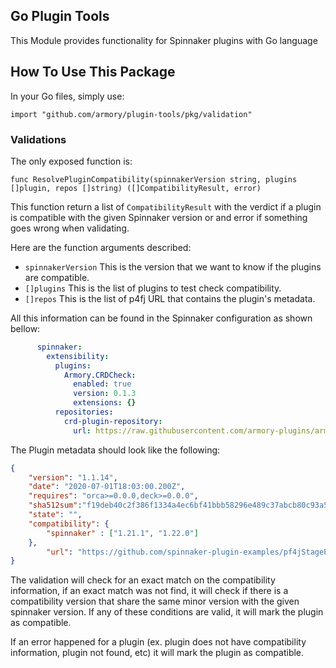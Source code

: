 
## Go Plugin Tools

This Module provides functionality for Spinnaker plugins with Go language

## How To Use This Package

In your Go files, simply use:

```
import "github.com/armory/plugin-tools/pkg/validation"
```

### Validations

The only exposed function is:

```
func ResolvePluginCompatibility(spinnakerVersion string, plugins []plugin, repos []string) ([]CompatibilityResult, error)
```

This function return a list of `CompatibilityResult` with the verdict if a plugin is compatible with the given Spinnaker version or and error if something goes wrong when validating.

Here are the function arguments described:

* `spinnakerVersion` This is the version that we want to know if the plugins are compatible.
* `[]plugins` This is the list of plugins to test check compatibility.
* `[]repos` This is the list of p4fj URL that contains the plugin's metadata.

All this information can be found in the Spinnaker configuration as shown bellow:
```yaml
      spinnaker:
        extensibility:
          plugins:
            Armory.CRDCheck:
              enabled: true
              version: 0.1.3
              extensions: {}
          repositories:
            crd-plugin-repository:
              url: https://raw.githubusercontent.com/armory-plugins/armory-crdcheck-plugin-releases/master/repositories.json
```

The Plugin metadata should look like the following:
```json
{
	"version": "1.1.14",
	"date": "2020-07-01T18:03:00.200Z",
	"requires": "orca>=0.0.0,deck>=0.0.0",
	"sha512sum":"f19deb40c2f386f1334a4ec6bf41bbb58296e489c37abcb80c93a5e423f2fb3522b45e8f9e5c7a188017c125b90bb0aea323e80f281fa1619a0ce769617e020e",
	"state": "",
	"compatibility": {
		"spinnaker" : ["1.21.1", "1.22.0"]
	},
        "url": "https://github.com/spinnaker-plugin-examples/pf4jStagePlugin/releases/download/v1.1.14/pf4jStagePlugin-v1.1.14.zip"
}
```

The validation will check for an exact match on the compatibility information, if an exact match was not find, it will check if there is a compatibility version that share the same minor version with the given spinnaker version. If any of these conditions are valid, it will mark the plugin as compatible.

If an error happened for a plugin (ex. plugin does not have compatibility information, plugin not found, etc) it will mark the plugin as compatible.